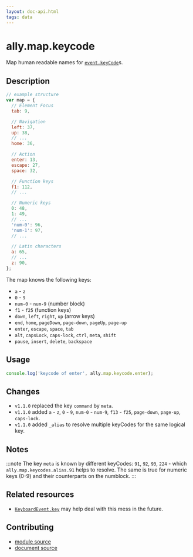 ```yaml
---
layout: doc-api.html
tags: data
---
```


# ally.map.keycode

Map human readable names for [`event.keyCode`](https://developer.mozilla.org/en-US/docs/Web/API/event.keyCode)s.


## Description

```js
// example structure
var map = {
  // Element Focus
  tab: 9,

  // Navigation
  left: 37,
  up: 38,
  // ...
  home: 36,

  // Action
  enter: 13,
  escape: 27,
  space: 32,

  // Function keys
  f1: 112,
  // ...

  // Numeric keys
  0: 48,
  1: 49,
  // ...
  'num-0': 96,
  'num-1': 97,
  // ...

  // Latin characters
  a: 65,
  // ...
  z: 90,
};
```

The map knows the following keys:

* `a` - `z`
* `0` - `9`
* `num-0` - `num-9` (number block)
* `f1` - `f25` (function keys)
* `down`, `left`, `right`, `up` (arrow keys)
* `end`, `home`, `pageDown`, `page-down`, `pageUp`, `page-up`
* `enter`, `escape`, `space`, `tab`
* `alt`, `capsLock`, `caps-lock`, `ctrl`, `meta`, `shift`
* `pause`, `insert`, `delete`, `backspace`


## Usage

```js
console.log('keycode of enter', ally.map.keycode.enter);
```


## Changes

* `v1.1.0` replaced the key `command` by `meta`.
* `v1.1.0` added `a` - `z`, `0` - `9`, `num-0` - `num-9`, `f13` - `f25`, `page-down`, `page-up`, `caps-lock`.
* `v1.1.0` added `_alias` to resolve multiple keyCodes for the same logical key.


## Notes

:::note
The key `meta` is known by different keyCodes: `91`, `92`, `93`, `224` - which `ally.map.keycodes.alias.91` helps to resolve. The same is true for numeric keys (0-9) and their counterparts on the numblock.
:::


## Related resources

* [`KeyboardEvent.key`](https://developer.mozilla.org/en-US/docs/Web/API/KeyboardEvent/key) may help deal with this mess in the future.


## Contributing

* [module source](https://github.com/medialize/ally.js/blob/master/src/map/keycode.js)
* [document source](https://github.com/medialize/ally.js/blob/master/docs/api/map/keycode.md)

